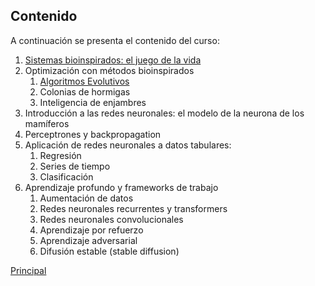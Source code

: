 ## Contenido

A continuación se presenta el contenido del curso:

1.	[Sistemas bioinspirados: el juego de la vida](juego_vida/juego_vida.md)
2.	Optimización con métodos bioinspirados
    1.	[Algoritmos Evolutivos](evolalg/ea_intro.md)
    2.	Colonias de hormigas
    3.	Inteligencia de enjambres
3.	Introducción a las redes neuronales: el modelo de la neurona de los mamíferos
4.	Perceptrones y backpropagation
5.	Aplicación de redes neuronales a datos tabulares:
    1.	Regresión
    2.	Series de tiempo
    3.	Clasificación
6.	Aprendizaje profundo y frameworks de trabajo
    1.	Aumentación de datos
    2.	Redes neuronales recurrentes y transformers
    3.	Redes neuronales convolucionales
    4.	Aprendizaje por refuerzo
    5.	Aprendizaje adversarial
    6.	Difusión estable (stable diffusion)

[Principal](README.md)
